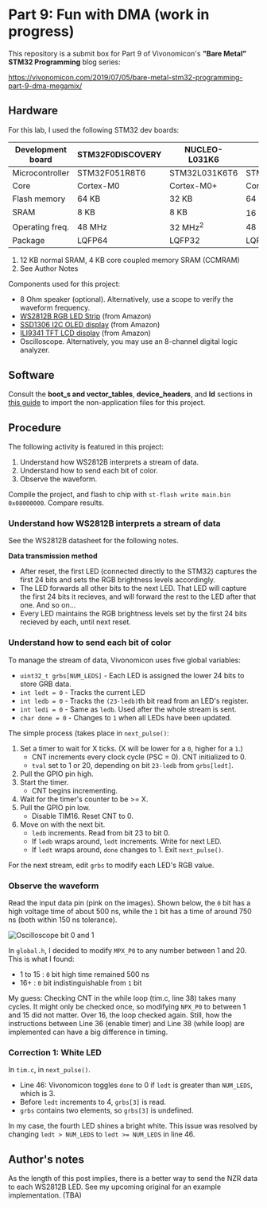 # Part 9: Fun with DMA (work in progress)
This repository is a submit box for Part 9 of Vivonomicon's **"Bare Metal" STM32 Programming** blog series:

https://vivonomicon.com/2019/07/05/bare-metal-stm32-programming-part-9-dma-megamix/

## Hardware
For this lab, I used the following STM32 dev boards:

Development board | STM32F0DISCOVERY | NUCLEO-L031K6      | NUCLEO-F303K8     | STM32G0316-DISCO
------------------|------------------|--------------------|-------------------|-------------------
Microcontroller   | STM32F051R8T6    | STM32L031K6T6      | STM32F303K8T6     | STM32G031J6M6
Core              | Cortex-M0        | Cortex-M0+         | Cortex-M4         | Cortex-M0+
Flash memory      | 64 KB            | 32 KB              | 64 KB             | 32 KB
SRAM              | 8 KB             | 8 KB               | 16 KB<sup>1</sup> | 8 KB
Operating freq.   | 48 MHz           | 32 MHz<sup>2</sup> | 48 MHz            | 48 MHz
Package           | LQFP64           | LQFP32             | LQFP32            | S08N

1. 12 KB normal SRAM, 4 KB core coupled memory SRAM (CCMRAM)
2. See Author Notes

Components used for this project:
* 8 Ohm speaker (optional). Alternatively, use a scope to verify the waveform frequency.
* [WS2812B RGB LED Strip](https://www.amazon.com/gp/product/B07BKNS7DJ/ref=ppx_yo_dt_b_search_asin_title?ie=UTF8&th=1) (from Amazon)
* [SSD1306 I2C OLED display](https://www.amazon.com/gp/product/B072Q2X2LL/ref=ppx_yo_dt_b_search_asin_title?ie=UTF8&psc=1) (from Amazon)
* [ILI9341 TFT LCD display](https://www.amazon.com/gp/product/B073R7BH1B/ref=ppx_yo_dt_b_search_asin_title?ie=UTF8&psc=1) (from Amazon)
* Oscilloscope. Alternatively, you may use an 8-channel digital logic analyzer.

## Software
Consult the **boot_s and vector_tables**, **device_headers**, and **ld** sections in [this guide](../../import-files.md) to import the non-application files for this project.

## Procedure
The following activity is featured in this project:
1. Understand how WS2812B interprets a stream of data.
2. Understand how to send each bit of color.
3. Observe the waveform.

Compile the project, and flash to chip with `st-flash write main.bin 0x08000000`. Compare results.

### Understand how WS2812B interprets a stream of data
See the WS2812B datasheet for the following notes.

**Data transmission method**
* After reset, the first LED (connected directly to the STM32) captures the first 24 bits and sets the RGB brightness levels accordingly.
* The LED forwards all other bits to the next LED. That LED will capture the first 24 bits it recieves, and will forward the rest to the LED after that one. And so on...
* Every LED maintains the RGB brightness levels set by the first 24 bits recieved by each, until next reset.

### Understand how to send each bit of color
To manage the stream of data, Vivonomicon uses five global variables:
* `uint32_t grbs[NUM_LEDS]` - Each LED is assigned the lower 24 bits to store GRB data.
* `int ledt = 0` - Tracks the current LED
* `int ledb = 0` - Tracks the `(23-ledb)`th bit read from an LED's register.
* `int ledi = 0` - Same as `ledb`. Used after the whole stream is sent.
* `char done = 0` - Changes to `1` when all LEDs have been updated. 

The simple process (takes place in `next_pulse()`:
1. Set a timer to wait for X ticks. (X will be lower for a `0`, higher for a `1`.)
   * CNT increments every clock cycle (PSC = 0). CNT initialized to 0.
   * `tval` set to 1 or 20, depending on bit `23-ledb` from `grbs[ledt]`.
2. Pull the GPIO pin high.
3. Start the timer.
   * CNT begins incrementing.
4. Wait for the timer's counter to be >= X.
5. Pull the GPIO pin low.
   * Disable TIM16. Reset CNT to 0. 
6. Move on with the next bit.
   * `ledb` increments. Read from bit 23 to bit 0.
   * If `ledb` wraps around, `ledt` increments. Write for next LED.
   * If `ledt` wraps around, `done` changes to 1. Exit `next_pulse()`.

For the next stream, edit `grbs` to modify each LED's RGB value.

### Observe the waveform
Read the input data pin (pink on the images). Shown below, the `0` bit has a high voltage time of about 500 ns, while the `1` bit has a time of around 750 ns (both within 150 ns tolerance).

![Oscilloscope bit 0 and 1](1_0-and-1-bit.bmp)

In `global.h`, I decided to modify `MPX_P0` to any number between 1 and 20. This is what I found:
* 1 to 15 : `0` bit high time remained 500 ns
* 16+ : `0` bit indistinguishable from `1` bit

My guess: Checking CNT in the while loop (tim.c, line 38) takes many cycles. It might only be checked once, so modifying `NPX_P0` to between 1 and 15 did not matter. Over 16, the loop checked again. Still, how the instructions between Line 36 (enable timer) and Line 38 (while loop) are implemented can have a big difference in timing.

### Correction 1: White LED
In `tim.c`, in `next_pulse()`.
* Line 46: Vivonomicon toggles `done` to 0 if `ledt` is greater than `NUM_LEDS`, which is 3.
* Before `ledt` increments to 4, `grbs[3]` is read.
* `grbs` contains two elements, so `grbs[3]` is undefined.

In my case, the fourth LED shines a bright white. This issue was resolved by changing `ledt > NUM_LEDS` to `ledt >= NUM_LEDS` in line 46.

## Author's notes
As the length of this post implies, there is a better way to send the NZR data to each WS2812B LED. See my upcoming original for an example implementation. (TBA)
